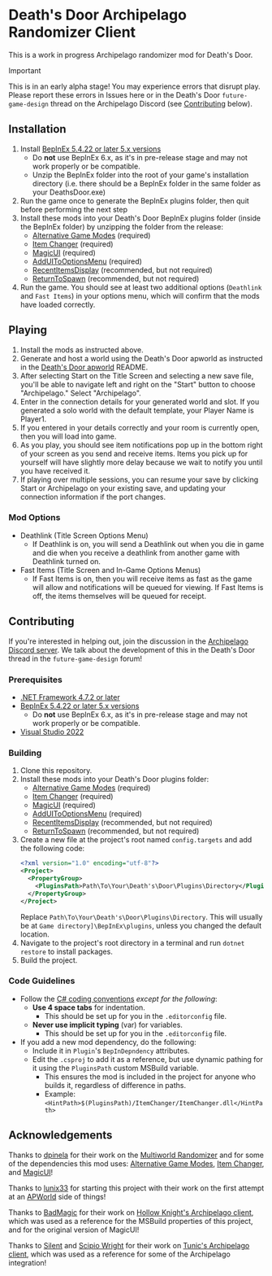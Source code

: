 # Death's Door Archipelago Randomizer Client

This is a work in progress Archipelago randomizer mod for Death's Door.

> [!IMPORTANT]
> This is in an early alpha stage! You may experience errors that disrupt play. Please report these errors in Issues here or in the Death's Door `future-game-design` thread on the Archipelago Discord (see [Contributing](#contributing) below).

## Installation
1. Install [BepInEx 5.4.22 or later 5.x versions](https://github.com/bepinex/bepinex/releases/latest)
    - Do **not** use BepInEx 6.x, as it's in pre-release stage and may not work properly or be compatible.
    - Unzip the BepInEx folder into the root of your game's installation directory (i.e. there should be a BepInEx folder in the same folder as your DeathsDoor.exe)
1. Run the game once to generate the BepInEx plugins folder, then quit before performing the next step
1. Install these mods into your Death's Door BepInEx plugins folder (inside the BepInEx folder) by unzipping the folder from the release:
    - [Alternative Game Modes](https://github.com/dpinela/DeathsDoor.AlternativeGameModes) (required)
    - [Item Changer](https://github.com/dpinela/DeathsDoor.ItemChanger) (required)
    - [MagicUI](https://github.com/dpinela/DeathsDoor.MagicUI) (required)
    - [AddUIToOptionsMenu](https://github.com/roseasromeo/DeathsDoor.AddUIToOptionsMenu) (required)
    - [RecentItemsDisplay](https://github.com/dpinela/DeathsDoor.RecentItemsDisplay) (recommended, but not required)
    - [ReturnToSpawn](https://github.com/roseasromeo/DeathsDoorReturnToSpawn) (recommended, but not required)
1. Run the game. You should see at least two additional options (`Deathlink` and `Fast Items`) in your options menu, which will confirm that the mods have loaded correctly.

## Playing
1. Install the mods as instructed above.
1. Generate and host a world using the Death's Door apworld as instructed in the [Death's Door apworld](https://github.com/roseasromeo/DeathsDoorAPWorld) README.
1. After selecting Start on the Title Screen and selecting a new save file, you'll be able to navigate left and right on the "Start" button to choose "Archipelago." Select "Archipelago".
1. Enter in the connection details for your generated world and slot. If you generated a solo world with the default template, your Player Name is Player1.
1. If you entered in your details correctly and your room is currently open, then you will load into game.
1. As you play, you should see item notifications pop up in the bottom right of your screen as you send and receive items. Items you pick up for yourself will have slightly more delay because we wait to notify you until you have received it.
1. If playing over multiple sessions, you can resume your save by clicking Start or Archipelago on your existing save, and updating your connection information if the port changes.

### Mod Options
* Deathlink (Title Screen Options Menu)
  * If Deathlink is on, you will send a Deathlink out when you die in game and die when you receive a deathlink from another game with Deathlink turned on.
* Fast Items (Title Screen and In-Game Options Menus)
  * If Fast Items is on, then you will receive items as fast as the game will allow and notifications will be queued for viewing. If Fast Items is off, the items themselves will be queued for receipt.

## Contributing

If you're interested in helping out, join the discussion in the [Archipelago Discord server](https://discord.com/invite/8Z65BR2).
We talk about the development of this in the Death's Door thread in the `future-game-design` forum!

### Prerequisites
- [.NET Framework 4.7.2 or later](https://dotnet.microsoft.com/en-us/download/dotnet-framework)
- [BepInEx 5.4.22 or later 5.x versions](https://github.com/bepinex/bepinex/releases/latest)
  - Do **not** use BepInEx 6.x, as it's in pre-release stage and may not work properly or be compatible.
- [Visual Studio 2022](https://visualstudio.microsoft.com/downloads/)

### Building
1. Clone this repository.
1. Install these mods into your Death's Door plugins folder:
    - [Alternative Game Modes](https://github.com/dpinela/DeathsDoor.AlternativeGameModes) (required)
    - [Item Changer](https://github.com/dpinela/DeathsDoor.ItemChanger) (required)
    - [MagicUI](https://github.com/dpinela/DeathsDoor.MagicUI) (required)
    - [AddUIToOptionsMenu](https://github.com/roseasromeo/DeathsDoor.AddUIToOptionsMenu) (required)
    - [RecentItemsDisplay](https://github.com/dpinela/DeathsDoor.RecentItemsDisplay) (recommended, but not required)
    - [ReturnToSpawn](https://github.com/roseasromeo/DeathsDoorReturnToSpawn) (recommended, but not required)
1. Create a new file at the project's root named `config.targets` and add the following code:
    ```xml
    <?xml version="1.0" encoding="utf-8"?>
    <Project>
      <PropertyGroup>
        <PluginsPath>Path\To\Your\Death's\Door\Plugins\Directory</PluginsPath>
      </PropertyGroup>
    </Project>
    ```
    Replace `Path\To\Your\Death's\Door\Plugins\Directory`.
    This will usually be at `Game directory]\BepInEx\plugins`, unless you changed the default location.
1. Navigate to the project's root directory in a terminal and run `dotnet restore` to install packages.
1. Build the project.

### Code Guidelines
- Follow the [C# coding conventions](https://learn.microsoft.com/en-us/dotnet/csharp/fundamentals/coding-style/coding-conventions) *except for the following*:
  - **Use 4 space tabs** for indentation.
    - This should be set up for you in the `.editorconfig` file.
  - **Never use implicit typing** (var) for variables.
    - This should be set up for you in the `.editorconfig` file.
- If you add a new mod dependency, do the following:
  - Include it in `Plugin`'s `BepInDepndency` attributes.
  - Edit the `.csproj` to add it as a reference, but use dynamic pathing for it using the `PluginsPath` custom MSBuild variable.
	- This ensures the mod is included in the project for anyone who builds it, regardless of difference in paths.
	- Example: `<HintPath>$(PluginsPath)/ItemChanger/ItemChanger.dll</HintPath>`

## Acknowledgements

Thanks to [dpinela](https://github.com/dpinela) for their work on the
[Multiworld Randomizer](https://github.com/dpinela/DeathsDoor.Randomizer)
and for some of the dependencies this mod uses:
[Alternative Game Modes](https://github.com/dpinela/DeathsDoor.AlternativeGameModes),
[Item Changer](https://github.com/dpinela/DeathsDoor.ItemChanger), and [MagicUI](https://github.com/dpinela/DeathsDoor.MagicUI)!

Thanks to [lunix33](https://github.com/lunix33) for starting this project with their work on the
first attempt at an [APWorld](https://github.com/lunix33/Archipelago_DeathsDoor/tree/deaths-door/worlds/deaths_door) side of things!

Thanks to [BadMagic](https://github.com/BadMagic100) for their work on
[Hollow Knight's Archipelago client](https://github.com/ArchipelagoMW-HollowKnight/Archipelago.HollowKnight),
which was used as a reference for the MSBuild properties of this project, and for the original version of MagicUI!

Thanks to [Silent](https://github.com/silent-destroyer) and [Scipio Wright](https://github.com/ScipioWright)
for their work on [Tunic's Archipelago client](https://github.com/ScipioWright/tunic-randomizer-archipelago-ER),
which was used as a reference for some of the Archipelago integration!
